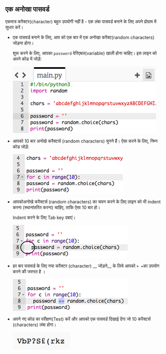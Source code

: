 ## एक अनोखा पासवर्ड

एकमात्र करैक्टर(character) बहुत उपयोगी नहीं है - एक लंबा पासवर्ड बनाने के लिए अपने प्रोग्राम में सुधार करें।



+ एक पासवर्ड बनाने के लिए, आप को एक बार में एक अनोखा करैक्ट(random characters) जोड़ना होगा।

    शुरू करने के लिए, आपका ` password ` वेरिएबल(variable) खाली होना चाहिए। इस लाइन को अपने कोड में जोड़ें:

    ![स्क्रीनशॉट(screenshot)](images/passwords-empty.png)

+ आपको 10 बार अनोखे करैक्टर्स (random characters) चुनने हैं। ऐसा करने के लिए, निम्न कोड जोड़ें:

    ![स्क्रीनशॉट(screenshot)](images/passwords-repeat.png)

+ आपकोअनोखे करैक्टर्स (random characters) का चयन करने के लिए लाइन को भी indent करना (स्थानांतरित करना) चाहिए, ताकि ऐसा 10 बार हो।

    Indent करने के लिए Tab key दबाएं।

    ![स्क्रीनशॉट(screenshot)](images/passwords-indent.png)

+ हर बार पासवर्ड के लिए नया करैक्टर (character) __ जोड़ने__ के लिये आपको ` + = `का उपयोग करने की जरुरत है ।

    ![स्क्रीनशॉट(screenshot)](images/passwords-add.png)

+ अपने नए कोड का परीक्षण(Test) करें और आपको एक पासवर्ड दिखाई देंगा जो 10 करैक्टर्स (characters) लंबा होगा।

    ![स्क्रीनशॉट(screenshot)](images/passwords-10-test.png)



